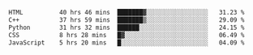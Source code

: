<!--START_SECTION:waka-->

```txt
HTML          40 hrs 46 mins  ███████▓░░░░░░░░░░░░░░░░░   31.23 %
C++           37 hrs 59 mins  ███████▒░░░░░░░░░░░░░░░░░   29.09 %
Python        31 hrs 32 mins  ██████░░░░░░░░░░░░░░░░░░░   24.15 %
CSS           8 hrs 28 mins   █▓░░░░░░░░░░░░░░░░░░░░░░░   06.49 %
JavaScript    5 hrs 20 mins   █░░░░░░░░░░░░░░░░░░░░░░░░   04.09 %
```

<!--END_SECTION:waka-->
